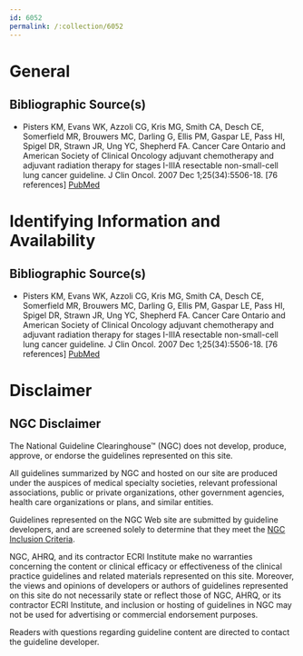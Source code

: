```yaml
---
id: 6052
permalink: /:collection/6052
---
```


# General

## Bibliographic Source(s)

- Pisters KM, Evans WK, Azzoli CG, Kris MG, Smith CA, Desch CE, Somerfield MR, Brouwers MC, Darling G, Ellis PM, Gaspar LE, Pass HI, Spigel DR, Strawn JR, Ung YC, Shepherd FA. Cancer Care Ontario and American Society of Clinical Oncology adjuvant chemotherapy and adjuvant radiation therapy for stages I-IIIA resectable non-small-cell lung cancer guideline. J Clin Oncol. 2007 Dec 1;25(34):5506-18. [76 references] [ PubMed ](http://www.ncbi.nlm.nih.gov/entrez/query.fcgi?cmd=Retrieve&db=pubmed&dopt=Abstract&list_uids=17954710)

# Identifying Information and Availability

## Bibliographic Source(s)

- Pisters KM, Evans WK, Azzoli CG, Kris MG, Smith CA, Desch CE, Somerfield MR, Brouwers MC, Darling G, Ellis PM, Gaspar LE, Pass HI, Spigel DR, Strawn JR, Ung YC, Shepherd FA. Cancer Care Ontario and American Society of Clinical Oncology adjuvant chemotherapy and adjuvant radiation therapy for stages I-IIIA resectable non-small-cell lung cancer guideline. J Clin Oncol. 2007 Dec 1;25(34):5506-18. [76 references] [ PubMed ](http://www.ncbi.nlm.nih.gov/entrez/query.fcgi?cmd=Retrieve&db=pubmed&dopt=Abstract&list_uids=17954710)

# Disclaimer

## NGC Disclaimer

The National Guideline Clearinghouse™ (NGC) does not develop, produce, approve, or endorse the guidelines represented on this site.

All guidelines summarized by NGC and hosted on our site are produced under the auspices of medical specialty societies, relevant professional associations, public or private organizations, other government agencies, health care organizations or plans, and similar entities.

Guidelines represented on the NGC Web site are submitted by guideline developers, and are screened solely to determine that they meet the [NGC Inclusion Criteria](/help-and-about/summaries/inclusion-criteria).

NGC, AHRQ, and its contractor ECRI Institute make no warranties concerning the content or clinical efficacy or effectiveness of the clinical practice guidelines and related materials represented on this site. Moreover, the views and opinions of developers or authors of guidelines represented on this site do not necessarily state or reflect those of NGC, AHRQ, or its contractor ECRI Institute, and inclusion or hosting of guidelines in NGC may not be used for advertising or commercial endorsement purposes.

Readers with questions regarding guideline content are directed to contact the guideline developer.

